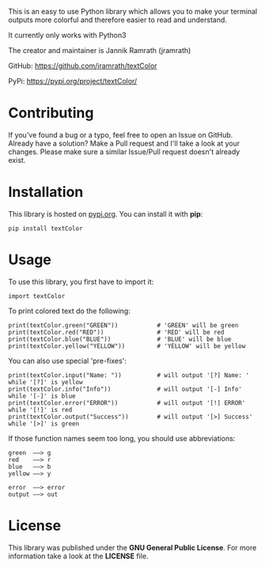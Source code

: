 This is an easy to use Python library which allows you to make your terminal outputs more colorful and therefore easier to read and understand.

It currently only works with Python3

The creator and maintainer is Jannik Ramrath (jramrath)

GitHub: https://github.com/jramrath/textColor

PyPi: https://pypi.org/project/textColor/


# Contributing

If you've found a bug or a typo, feel free to open an Issue on GitHub. Already have a solution? Make a Pull request and I'll take a look at your changes. Please make sure a similar Issue/Pull request doesn't already exist.


# Installation

This library is hosted on [pypi.org](https://pypi.org/project/textColor/). You can install it with **pip**:

`pip install textColor`


# Usage

To use this library, you first have to import it:
```
import textColor
```

To print colored text do the following:
```
print(textColor.green("GREEN"))           # 'GREEN' will be green
print(textColor.red("RED"))               # 'RED' will be red
print(textColor.blue("BLUE"))             # 'BLUE' will be blue
print(textColor.yellow("YELLOW"))         # 'YELLOW' will be yellow
```

You can also use special 'pre-fixes':
```
print(textColor.input("Name: "))          # will output '[?] Name: '  while '[?]' is yellow
print(textColor.info("Info"))             # will output '[-] Info'    while '[-]' is blue
print(textColor.error("ERROR"))           # will output '[!] ERROR'   while '[!]' is red
print(textColor.output("Success"))        # will output '[>] Success' while '[>]' is green
```

If those function names seem too long, you should use abbreviations:
```
green  ––> g
red    ––> r
blue   ––> b
yellow ––> y

error  ––> error
output ––> out
```


# License

This library was published under the **GNU General Public License**. For more information take a look at the **LICENSE** file.
